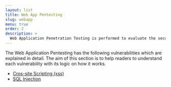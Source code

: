 ```yaml
---
layout: list
title: Web App Pentesting
slug: webapp
menu: true
order: 2
description: >
  Web Application Penetration Testing is performed to evaluate the security of an application. It can be used as a medium to gain access to the shell of the server. 
---
```


The Web Application Pentesting has the following vulnerabilities which are explained in detail. The aim of this section is to help readers to understand each vulnerability with its logic on how it works.

* [Cros-site Scripting (xss)](https://n0tak1dd1y.github.io/2018/06/25/Cross-site-Scripting/)
* [SQL Injection](https://n0tak1dd1y.github.io/2018/06/27/SQL-Injection/)